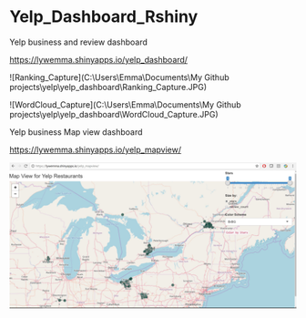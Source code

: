 # Yelp_Dashboard_Rshiny



Yelp business and review dashboard

<https://lywemma.shinyapps.io/yelp_dashboard/>

![Ranking_Capture](C:\Users\Emma\Documents\My Github projects\yelp\yelp_dashboard\Ranking_Capture.JPG)



![WordCloud_Capture](C:\Users\Emma\Documents\My Github projects\yelp\yelp_dashboard\WordCloud_Capture.JPG)

Yelp business Map view dashboard

<https://lywemma.shinyapps.io/yelp_mapview/>



![Map View Capture](https://github.com/lywemma/Yelp_Dashboard_Rshiny/blob/master/Map_Capture.JPG)